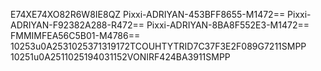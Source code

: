 

E74XE74XO82R6W8IE8QZ
Pixxi-ADRIYAN-453BFF8655-M1472==
Pixxi-ADRIYAN-F92382A288-R472==
Pixxi-ADRIYAN-8BA8F552E3-M1472==
FMMIMFEA56C5B01-M4786==
10253u0A2531025371319172TCOUHTYTRID7C37F3E2F089G7211SMPP
10251u0A2511025194031152VONIRF424BA3911SMPP
